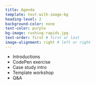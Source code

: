 ```yaml
---
title: Agenda
template: text-with-image-bg
heading-level: 2
background-color: none
text-color: purple
bg-image: rushing-rapids.jpg
text-order: first # first or last
image-alignment: right # left or right
---
```


- Introductions
- CodePen exercise
- Case study intro
- Template workshop
- Q&A